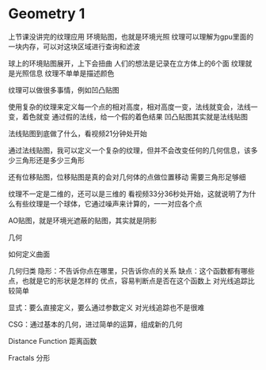 # Geometry 1
上节课没讲完的纹理应用
环境贴图，也就是环境光照
纹理可以理解为gpu里面的一块内存，可以对这块区域进行查询和滤波

球上的环境贴图展开，上下会扭曲
人们的想法是记录在立方体上的6个面
纹理就是光照信息
纹理不单单是描述颜色

纹理可以做很多事情，例如凹凸贴图

使用复杂的纹理来定义每一个点的相对高度，相对高度一变，法线就变会，法线一变，着色就变
通过假的法线，给一个假的着色结果
凹凸贴图其实就是法线贴图

法线贴图到底做了什么，看视频21分钟处开始

通过法线贴图，我可以定义一个复杂的纹理，但并不会改变任何的几何信息，该多少三角形还是多少三角形

还有位移贴图，位移贴图是真的会对几何体的点做位置移动
需要三角形足够细

纹理不一定是二维的，还可以是三维的
看视频33分36秒处开始，这就说明了为什么有些纹理是一个球体，它通过噪声来计算的，一一对应各个点

AO贴图，就是环境光遮蔽的贴图，其实就是阴影

几何

如何定义曲面

几何归类
隐形：不告诉你点在哪里，只告诉你点的关系
缺点：这个函数都有哪些点，也就是它的形状是怎样的
优点，容易判断点是否在这个函数上
对光线追踪比较简单

显式：要么直接定义，要么通过参数定义
对光线追踪也不是很难

CSG：通过基本的几何，进过简单的运算，组成新的几何

Distance Function 距离函数

Fractals 分形